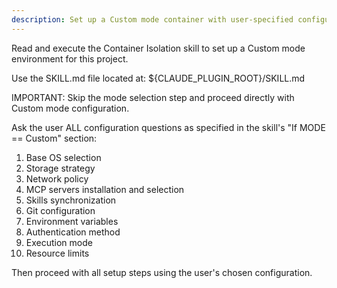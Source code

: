 ```yaml
---
description: Set up a Custom mode container with user-specified configuration
---
```


Read and execute the Container Isolation skill to set up a Custom mode environment for this project.

Use the SKILL.md file located at: ${CLAUDE_PLUGIN_ROOT}/SKILL.md

IMPORTANT: Skip the mode selection step and proceed directly with Custom mode configuration.

Ask the user ALL configuration questions as specified in the skill's "If MODE == Custom" section:
1. Base OS selection
2. Storage strategy
3. Network policy
4. MCP servers installation and selection
5. Skills synchronization
6. Git configuration
7. Environment variables
8. Authentication method
9. Execution mode
10. Resource limits

Then proceed with all setup steps using the user's chosen configuration.
